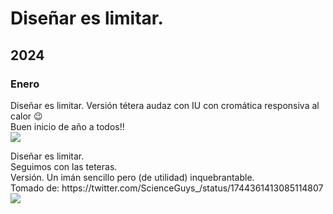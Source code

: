 # Diseñar es limitar.

## 2024
### Enero

Diseñar es limitar. Versión tétera audaz con IU con cromática responsiva al calor 😉<br/>
Buen inicio de año a todos!!<br/>
<img src="Tetera01.gif">

<p/>
Diseñar es limitar.<br/>
Seguimos con las teteras.<br/>
Versión. Un imán sencillo pero (de utilidad) inquebrantable.<br/>
Tomado de: https://twitter.com/ScienceGuys_/status/1744361413085114807
  <br/>

<img src="Tetera02.gif">
